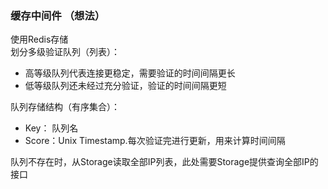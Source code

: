 ### 缓存中间件 （想法）
使用Redis存储  
划分多级验证队列（列表）：
+ 高等级队列代表连接更稳定，需要验证的时间间隔更长
+ 低等级队列还未经过充分验证，验证的时间间隔更短  

队列存储结构（有序集合）：
+ Key： 队列名
+ Score：Unix Timestamp.每次验证完进行更新，用来计算时间间隔

队列不存在时，从Storage读取全部IP列表，此处需要Storage提供查询全部IP的接口  
